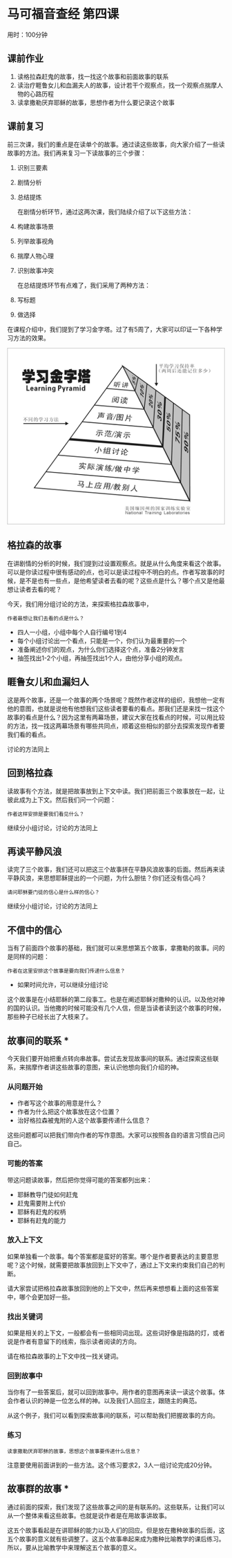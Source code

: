 # 马可福音查经 第四课

用时：100分钟

## 课前作业

1. 读格拉森赶鬼的故事，找一找这个故事和前面故事的联系
2. 读治疗睚鲁女儿和血漏夫人的故事，设计若干个观察点，找一个观察点揣摩人物的心路历程
3. 读拿撒勒厌弃耶稣的故事，思想作者为什么要记录这个故事


## 课前复习

前三次课，我们的重点是在读单个的故事。通过读这些故事，向大家介绍了一些读故事的方法。我们再来复习一下读故事的三个步骤：

1. 识别三要素
2. 剧情分析
3. 总结提炼


   在剧情分析环节，通过这两次课，我们陆续介绍了以下这些方法：
1. 构建故事场景
2. 列举故事视角
3. 揣摩人物心理
4. 识别故事冲突


   在总结提炼环节有点难了，我们采用了两种方法：
1. 写标题
2. 做选择

在课程介绍中，我们提到了学习金字塔。过了有5周了，大家可以印证一下各种学习方法的效果。

![学习金字塔图片](./附件/00学习金字塔.jpg)

## 格拉森的故事

在讲剧情的分析的时候，我们提到过设置观察点。就是从什么角度来看这个故事。可以是你读过程中很有感动的点，也可以是读过程中不明白的点。作者写故事的时候，是不是也有一些点，是他希望读者去看的呢？这些点是什么？哪个点又是他最想让读者去看的呢？

今天，我们用分组讨论的方法，来探索格拉森故事中，

```
作者最想让我们去看的点是什么？
```

- 四人一小组，小组中每个人自行编号1到4
- 每个小组讨论出一个看点，只能是一个，你们认为最重要的一个
- 准备阐述你们的观点，为什么你们选择这个点，准备2分钟发言
- 抽签找出1-2个小组，再抽签找出1个人，由他分享小组的观点。



## 睚鲁女儿和血漏妇人

这是两个故事，还是一个故事的两个场景呢？既然作者这样的组织，我想他一定有他的意图，也就是说他有他想我们这些读者要看的看点。那我们还是来找一找这个故事的看点是什么？因为这里有两幕场景，建议大家在找看点的时候，可以用比较的方法，找一找这两幕场景有哪些共同点，顺着这些相似的部分去探索发现作者要我们看的看点。

讨论的方法同上

## 回到格拉森

读故事有个方法，就是把故事放到上下文中读。我们把前面三个故事放在一起，让彼此成为上下文。然后我们问一个问题：

```
作者这样安排是要我们看见什么？
```

继续分小组讨论，讨论的方法同上

## 再读平静风浪

读完了三个故事，我们还可以把这三个故事拼在平静风浪故事的后面。然后再来读平静风浪，来思想耶稣提出的一个问题，为什么胆怯？你们还没有信心吗？

```
请问耶稣要门徒的信心是什么样的信心？
```

继续分小组讨论，讨论的方法同上

## 不信中的信心

当有了前面四个故事的基础，我们就可以来思想第五个故事，拿撒勒的故事。问的是同样的问题：

```
作者在这里安排这个故事是要向我们传递什么信息？
```

- 如果时间允许，可以继续分组讨论

这个故事是在小结耶稣的第二段事工。也是在阐述耶稣对撒种的认识。以及他对神的国的认识。当他撒的时候可能没有几个人信，但是当读者读到这个故事的时候，那些种子已经长出了大枝来了。

## 故事间的联系 *

今天我们要开始把重点转向串故事。尝试去发现故事间的联系。通过探索这些联系，来揣摩作者讲这些故事的意图，来认识他想向我们介绍的神。

### 从问题开始

- 作者写这个故事的用意是什么？
- 作者为什么把这个故事放在这个位置？
- 治好格拉森被鬼附的人这个故事要传递什么信息？

这些问题都可以把我们带向作者的写作意图。大家可以按照各自的语言习惯自己问自己。

### 可能的答案

带这问题读故事，然后把你觉得可能的答案都列出来：

- 耶稣教导门徒如何赶鬼
- 赶鬼需要附上代价
- 耶稣有赶鬼的权柄
- 耶稣有赶鬼的能力

### 放入上下文

如果单独看一个故事。每个答案都是蛮好的答案。哪个是作者要表达的主要意思呢？这个时候，就需要把故事放回到上下文中了，通过上下文来约束我们自己的判断。

请大家尝试把格拉森故事放回到他的上下文中，然后再来想想看上面的这些答案中，哪个会更加好一些。

### 找出关键词

如果是相关的上下文，一般都会有一些相同词出现。这些词好像是指路的灯，或者说是作者有意留下的线索，指示读者阅读的方向。

请在格拉森故事的上下文中找一找关键词。

### 回到故事中

当你有了一些答案后，就可以回到故事中。用作者的意图再来读一读这个故事。体会作者认识的神是一位怎么样的神。以及我们人回应主，跟随主的典范。

从这个例子，我们可以看到探索故事间的联系，可以帮助我们把握故事的方向。

### 练习

```
读拿撒勒厌弃耶稣的故事，思想这个故事要传递什么信息？
```

注意要使用前面讲到的一些方法。这个练习要求2，3人一组讨论完成20分钟。

## 故事群的故事 *

通过前面的探索，我们发现了这些故事之间的是有联系的。这些联系，让我们可以从一个整体来看这些故事。也就是说作者是在用故事讲故事。

这五个故事看起是在讲耶稣的能力以及人们的回应。但是放在撒种故事的后面，这五个故事的意义就有些调整了。这五个故事串起来成为撒种比喻教学的课后练习。所以，要从比喻教学中来理解这五个故事的意义。





